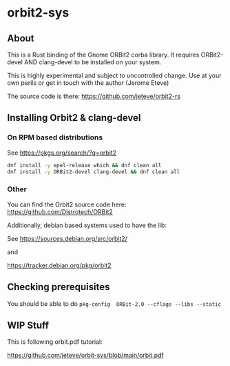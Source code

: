 # orbit2-sys

## About

This is a Rust binding of the Gnome ORBit2 corba library. It requires ORBit2-devel AND clang-devel to be installed on your system.

This is highly experimental and subject to uncontrolled change. Use at your own perils or get in touch with the author (Jerome Eteve)

The source code is there: <https://github.com/jeteve/orbit2-rs>

## Installing Orbit2 & clang-devel

### On RPM based distributions

See <https://pkgs.org/search/?q=orbit2>

```sh
dnf install -y epel-release which && dnf clean all
dnf install -y ORBit2-devel clang-devel && dnf clean all
```

### Other

You can find the Orbit2 source code here: <https://github.com/Distrotech/ORBit2>

Additionally, debian based systems used to have the lib:

See
<https://sources.debian.org/src/orbit2/>

and

<https://tracker.debian.org/pkg/orbit2>

## Checking prerequisites

You should be able to do `pkg-config  ORBit-2.0 --cflags --libs --static`

## WIP Stuff

This is following orbit.pdf tutorial:

<https://github.com/jeteve/orbit-sys/blob/main/orbit.pdf>
